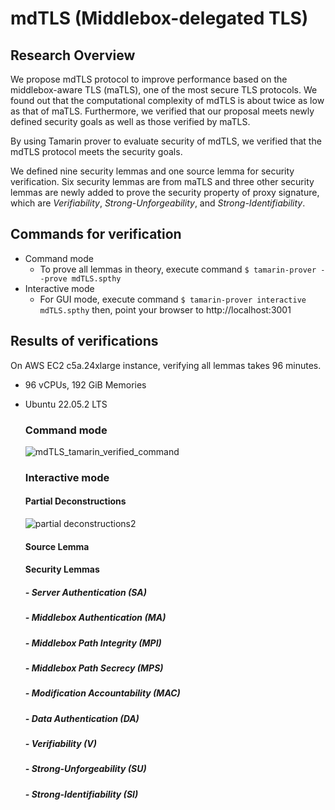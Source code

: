 # mdTLS (Middlebox-delegated TLS)
## Research Overview
We propose mdTLS protocol to improve performance based on the middlebox-aware TLS (maTLS), one of the most secure TLS protocols. We found
out that the computational complexity of mdTLS is about twice as low as that of maTLS. 
Furthermore, we verified that our proposal meets newly defined security goals as well as those verified by maTLS.

By using Tamarin prover to evaluate security of mdTLS, we verified that the mdTLS protocol meets the security goals.

We defined nine security lemmas and one source lemma for security verification.
Six security lemmas are from maTLS and three other security lemmas are newly added to prove the security property of proxy signature, which are *Verifiability*, *Strong-Unforgeability*, and *Strong-Identifiability*.



## Commands for verification
- Command mode
  - To prove all lemmas in theory, execute command `$ tamarin-prover --prove mdTLS.spthy`
- Interactive mode
  - For GUI mode, execute command `$ tamarin-prover interactive mdTLS.spthy`  then, point your browser to http://localhost:3001

## Results of verifications
On AWS EC2 c5a.24xlarge instance, verifying all lemmas takes 96 minutes.
- 96 vCPUs, 192 GiB Memories
- Ubuntu 22.05.2 LTS
  ### Command mode
   ![mdTLS_tamarin_verified_command](https://github.com/thyun1121/mdTLS/assets/18222806/2483cdb3-01aa-4cb2-89e0-967197897642)
  ### Interactive mode
  #### Partial Deconstructions
    ![partial deconstructions2](https://github.com/thyun1121/mdTLS/assets/18222806/f09a9bd4-8978-4cfe-85a3-a6f17b75f688)
  #### Source Lemma
    
  #### Security Lemmas
  ##### - Server Authentication (SA)
  ##### - Middlebox Authentication (MA)
  ##### - Middlebox Path Integrity (MPI)
  ##### - Middlebox Path Secrecy (MPS)
  ##### - Modification Accountability (MAC)
  ##### - Data Authentication (DA)
  ##### - Verifiability (V)
  ##### - Strong-Unforgeability (SU)
  ##### - Strong-Identifiability (SI)

